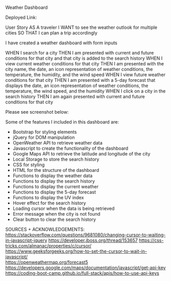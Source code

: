 Weather Dashboard

Deployed Link: 


User Story
AS A traveler
I WANT to see the weather outlook for multiple cities
SO THAT I can plan a trip accordingly

I have created a weather dashboard with form inputs

WHEN I search for a city
THEN I am presented with current and future conditions for that city and that city is added to the search history
WHEN I view current weather conditions for that city
THEN I am presented with the city name, the date, an icon representation of weather conditions, the temperature, the humidity, and the wind speed
WHEN I view future weather conditions for that city
THEN I am presented with a 5-day forecast that displays the date, an icon representation of weather conditions, the temperature, the wind speed, and the humidity
WHEN I click on a city in the search history
THEN I am again presented with current and future conditions for that city

Please see screenshot below:


Some of the features I included in this dashboard are:

- Bootstrap for styling elements
- jQuery for DOM manipulation
- OpenWeather API to retrieve weather data
- Javascript to create the functionality of the dashboard
- Google Maps API to retrieve the latitude and longitude of the city
- Local Storage to store the search history
- CSS for styling
- HTML for the structure of the dashboard
- Functions to display the weather data
- Functions to display the search history
- Functions to display the current weather
- Functions to display the 5-day forecast
- Functions to display the UV index
- Hover effect for the search history
- Loading cursor when the data is being retrieved
- Error message when the city is not found
- Clear button to clear the search history



SOURCES + ACKNOWLEDGEMENTS:
 https://stackoverflow.com/questions/9681080/changing-cursor-to-waiting-in-javascript-jquery 
 https://developer.jboss.org/thread/153657 
 https://css-tricks.com/almanac/properties/c/cursor/ 
 https://www.geeksforgeeks.org/how-to-set-the-cursor-to-wait-in-javascript/  
 https://openweathermap.org/forecast5
 https://developers.google.com/maps/documentation/javascript/get-api-key
 https://coding-boot-camp.github.io/full-stack/apis/how-to-use-api-keys


